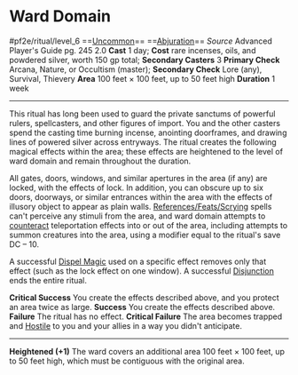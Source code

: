 # Ward Domain
#pf2e/ritual/level_6
==[Uncommon](Uncommon.md)== ==[Abjuration](Abjuration.md)==
*Source* Advanced Player's Guide pg. 245 2.0
**Cast** 1 day; **Cost** rare incenses, oils, and powdered silver, worth 150 gp total; **Secondary Casters** 3
**Primary Check** Arcana, Nature, or Occultism (master); **Secondary Check** Lore (any), Survival, Thievery
**Area** 100 feet × 100 feet, up to 50 feet high
**Duration** 1 week

---
This ritual has long been used to guard the private sanctums of powerful rulers, spellcasters, and other figures of import. You and the other casters spend the casting time burning incense, anointing doorframes, and drawing lines of powered silver across entryways. The ritual creates the following magical effects within the area; these effects are heightened to the level of ward domain and remain throughout the duration.

All gates, doors, windows, and similar apertures in the area (if any) are locked, with the effects of lock. In addition, you can obscure up to six doors, doorways, or similar entrances within the area with the effects of illusory object to appear as plain walls. [References/Feats/Scrying](References/Feats/Scrying) spells can't perceive any stimuli from the area, and ward domain attempts to [counteract](Counteracting.md) teleportation effects into or out of the area, including attempts to summon creatures into the area, using a modifier equal to the ritual's save DC – 10.

A successful [Dispel Magic](Dispel%20Magic.md) used on a specific effect removes only that effect (such as the lock effect on one window). A successful [Disjunction](Disjunction.md) ends the entire ritual.

**Critical Success** You create the effects described above, and you protect an area twice as large.
**Success** You create the effects described above.
**Failure** The ritual has no effect.
**Critical Failure** The area becomes trapped and [Hostile](Hostile.md) to you and your allies in a way you didn't anticipate.

<hr>

**Heightened (+1)** The ward covers an additional area 100 feet × 100 feet, up to 50 feet high, which must be contiguous with the original area.